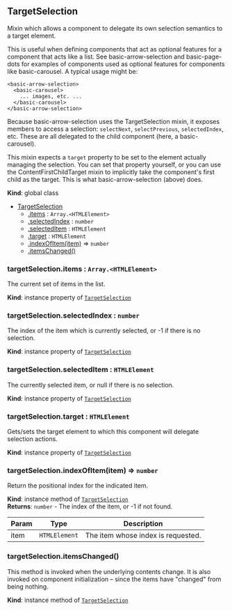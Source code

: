 <a name="TargetSelection"></a>
## TargetSelection
Mixin which allows a component to delegate its own selection semantics to a
target element.

This is useful when defining components that act as optional features for a
component that acts like a list. See basic-arrow-selection and
basic-page-dots for examples of components used as optional features for
components like basic-carousel. A typical usage might be:

    <basic-arrow-selection>
      <basic-carousel>
        ... images, etc. ...
      </basic-carousel>
    </basic-arrow-selection>

Because basic-arrow-selection uses the TargetSelection mixin, it exposes
members to access a selection: `selectNext`, `selectPrevious`,
`selectedIndex`, etc. These are all delegated to the child component (here,
a basic-carousel).

This mixin expects a `target` property to be set to the element actually
managing the selection. You can set that property yourself, or you can use
the ContentFirstChildTarget mixin to implicitly take the component's first
child as the target. This is what basic-arrow-selection (above) does.

**Kind**: global class  

* [TargetSelection](#TargetSelection)
    * [.items](#TargetSelection+items) : <code>Array.&lt;HTMLElement&gt;</code>
    * [.selectedIndex](#TargetSelection+selectedIndex) : <code>number</code>
    * [.selectedItem](#TargetSelection+selectedItem) : <code>HTMLElement</code>
    * [.target](#TargetSelection+target) : <code>HTMLElement</code>
    * [.indexOfItem(item)](#TargetSelection+indexOfItem) ⇒ <code>number</code>
    * [.itemsChanged()](#TargetSelection+itemsChanged)

<a name="TargetSelection+items"></a>
### targetSelection.items : <code>Array.&lt;HTMLElement&gt;</code>
The current set of items in the list.

**Kind**: instance property of <code>[TargetSelection](#TargetSelection)</code>  
<a name="TargetSelection+selectedIndex"></a>
### targetSelection.selectedIndex : <code>number</code>
The index of the item which is currently selected, or -1 if there is no
selection.

**Kind**: instance property of <code>[TargetSelection](#TargetSelection)</code>  
<a name="TargetSelection+selectedItem"></a>
### targetSelection.selectedItem : <code>HTMLElement</code>
The currently selected item, or null if there is no selection.

**Kind**: instance property of <code>[TargetSelection](#TargetSelection)</code>  
<a name="TargetSelection+target"></a>
### targetSelection.target : <code>HTMLElement</code>
Gets/sets the target element to which this component will delegate
selection actions.

**Kind**: instance property of <code>[TargetSelection](#TargetSelection)</code>  
<a name="TargetSelection+indexOfItem"></a>
### targetSelection.indexOfItem(item) ⇒ <code>number</code>
Return the positional index for the indicated item.

**Kind**: instance method of <code>[TargetSelection](#TargetSelection)</code>  
**Returns**: <code>number</code> - The index of the item, or -1 if not found.  

| Param | Type | Description |
| --- | --- | --- |
| item | <code>HTMLElement</code> | The item whose index is requested. |

<a name="TargetSelection+itemsChanged"></a>
### targetSelection.itemsChanged()
This method is invoked when the underlying contents change. It is also
invoked on component initialization – since the items have "changed" from
being nothing.

**Kind**: instance method of <code>[TargetSelection](#TargetSelection)</code>  
